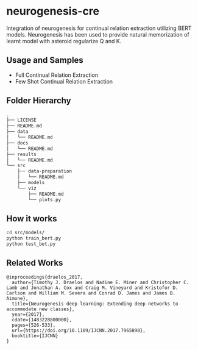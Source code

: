 # neurogenesis-cre
Integration of neurogenesis for continual relation extraction utilizing BERT models.
Neurogenesis has been used to provide natural memorization of learnt model with asteroid regularize Q and K.


## Usage and Samples
 * Full Continual Relation Extraction
 * Few Shot Continual Relation Extraction

## Folder Hierarchy
````bash 
.
├── LICENSE
├── README.md
├── data
│   └── README.md
├── docs
│   └── README.md
├── results
│   └── README.md
└── src
    ├── data-preparation
    │   └── README.md
    ├── models
    └── viz
        ├── README.md
        └── plots.py

````

## How it works
```bash
cd src/models/
python train_bert.py
python test_bet.py
```

## Related Works
````
@inproceedings{draelos_2017,
  author={Timothy J. Draelos and Nadine E. Miner and Christopher C. Lamb and Jonathan A. Cox and Craig M. Vineyard and Kristofor D. Carlson and William M. Severa and Conrad D. James and James B. Aimone},
  title={Neurogenesis deep learning: Extending deep networks to accommodate new classes},
  year={2017},
  cdate={1483228800000},
  pages={526-533},
  url={https://doi.org/10.1109/IJCNN.2017.7965898},
  booktitle={IJCNN}
}
````
